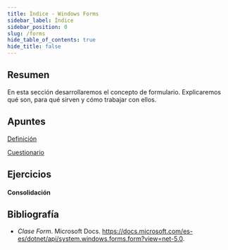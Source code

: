 ```yaml
---
title: Índice - Windows Forms
sidebar_label: Índice
sidebar_position: 0
slug: /forms
hide_table_of_contents: true
hide_title: false
---
```


## Resumen
En esta sección desarrollaremos el concepto de formulario. Explicaremos qué son, para qué sirven y cómo trabajar con ellos.

## Apuntes
[Definición](./Apuntes/00-definicion.md)

[Cuestionario](./Apuntes/cuestionario.md)

## Ejercicios
#### Consolidación


## Bibliografía
* *Clase Form*. Microsoft Docs. https://docs.microsoft.com/es-es/dotnet/api/system.windows.forms.form?view=net-5.0.
